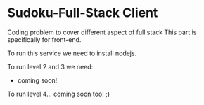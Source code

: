 # Sudoku-Full-Stack Client
Coding problem to cover different aspect of full stack
This part is specifically for front-end.

To run this service we need to install nodejs.

To run level 2 and 3 we need:
- coming soon!

To run level 4... coming soon too! ;)
